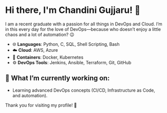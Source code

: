 # Hi there, I'm Chandini Gujjaru! 👋

I am a recent graduate with a passion for all things in DevOps and Cloud. I’m in this every day for the love of DevOps—because who doesn’t enjoy a little chaos and a lot of automation? 😉

- 🌐 **Languages**: Python, C, SQL, Shell Scripting, Bash
- ☁️ **Cloud**: AWS, Azure
- 🐳 **Containers**: Docker, Kubernetes
- ⚙️ **DevOps Tools**: Jenkins, Ansible, Terraform, Git, GitHub

## 🔭 What I’m currently working on:
- Learning advanced DevOps concepts (CI/CD, Infrastructure as Code, and automation).

Thank you for visiting my profile! 🚀
